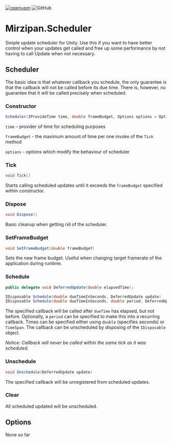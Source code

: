[![openupm](https://img.shields.io/npm/v/net.mirzipan.scheduler?label=openupm&registry_uri=https://package.openupm.com)](https://openupm.com/packages/net.mirzipan.scheduler/) ![GitHub](https://img.shields.io/github/license/Mirzipan/Mirzipan.Scheduler)

# Mirzipan.Scheduler

Simple update scheduler for Unity. Use this if you want to have better control when your updates get called and free up some performance by not having to call Update when not necessary.

## Scheduler

The basic idea is that whatever callback you schedule, the only guarantee is that the callback will not be called before its due time. There is, however, no guarantee that it will be called precisely when scheduled.

### Constructor

```csharp
Scheduler(IProvideTime time, double frameBudget, Options options = Options.None)
```
`time` - provider of time for scheduling purposes

`frameBudget` - the maximum amount of time per one invoke of the `Tick` method

`options` - options which modify the behaviour of scheduler

### Tick

```csharp
void Tick()
```
Starts calling scheduled updates until it exceeds the `frameBudget` specified within constructor.

### Dispose

```csharp
void Dispose()
```
Basic cleanup when getting rid of the scheduler.

### SetFrameBudget

```csharp
void SetFrameBudget(double frameBudget)
```
Sets the new frame budget. Useful when changing target framerate of the application during runtime.

### Schedule

```csharp
public delegate void DeferredUpdate(double elapsedTime);

IDisposable Schedule(double dueTimeInSeconds, DeferredUpdate update)
IDisposable Schedule(double dueTimeInSeconds, double period, DeferredUpdate update)
```
The specified callback will be called after `dueTime` has elapsed, but not before.
Optionally, a `period` can be specified to make this into a recurring callback.
Times can be specified either using `double` (specifies seconds) or `TimeSpan`.
The callback can be unscheduled by disposing of the `IDisposable` object.

_Notice: Callback will never be called within the same tick as it was scheduled._

### Unschedule

```csharp
void Unschedule(DeferredUpdate update)
```
The specified callback will be unregistered from scheduled updates.

### Clear

All scheduled updated will be unscheduled.

## Options

None so far
